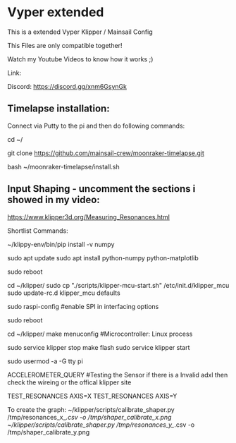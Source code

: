 # Vyper extended
This is a extended Vyper Klipper / Mainsail Config

This Files are only compatible together!

Watch my Youtube Videos to know how it works ;)

Link:


Discord: https://discord.gg/xnm6GsynGk


<h2>Timelapse installation:</h2>

Connect via Putty to the pi and then do following commands:

cd ~/

git clone https://github.com/mainsail-crew/moonraker-timelapse.git

bash ~/moonraker-timelapse/install.sh


<h2>Input Shaping - uncomment the sections i showed in my video:</h2>

https://www.klipper3d.org/Measuring_Resonances.html



Shortlist Commands:

~/klippy-env/bin/pip install -v numpy

sudo apt update
sudo apt install python-numpy python-matplotlib

sudo reboot

cd ~/klipper/
sudo cp "./scripts/klipper-mcu-start.sh" /etc/init.d/klipper_mcu
sudo update-rc.d klipper_mcu defaults

sudo raspi-config            #enable SPI in interfacing options

sudo reboot

cd ~/klipper/
make menuconfig              #Microcontroller: Linux process

sudo service klipper stop
make flash
sudo service klipper start

sudo usermod -a -G tty pi

ACCELEROMETER_QUERY          #Testing the Sensor if there is a Invalid adxl then check the wireing or the offical klipper site

TEST_RESONANCES AXIS=X
TEST_RESONANCES AXIS=Y

To create the graph:
~/klipper/scripts/calibrate_shaper.py /tmp/resonances_x_*.csv -o /tmp/shaper_calibrate_x.png
~/klipper/scripts/calibrate_shaper.py /tmp/resonances_y_*.csv -o /tmp/shaper_calibrate_y.png
